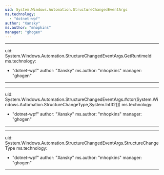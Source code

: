 ```yaml
---
uid: System.Windows.Automation.StructureChangedEventArgs
ms.technology: 
  - "dotnet-wpf"
author: "Xansky"
ms.author: "mhopkins"
manager: "ghogen"
---
```


---
uid: System.Windows.Automation.StructureChangedEventArgs.GetRuntimeId
ms.technology: 
  - "dotnet-wpf"
author: "Xansky"
ms.author: "mhopkins"
manager: "ghogen"
---

---
uid: System.Windows.Automation.StructureChangedEventArgs.#ctor(System.Windows.Automation.StructureChangeType,System.Int32[])
ms.technology: 
  - "dotnet-wpf"
author: "Xansky"
ms.author: "mhopkins"
manager: "ghogen"
---

---
uid: System.Windows.Automation.StructureChangedEventArgs.StructureChangeType
ms.technology: 
  - "dotnet-wpf"
author: "Xansky"
ms.author: "mhopkins"
manager: "ghogen"
---
